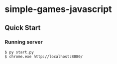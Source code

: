# simple-games-javascript

## Quick Start

### Running server

```console
$ py start.py
$ chrome.exe http://localhost:8080/
```
